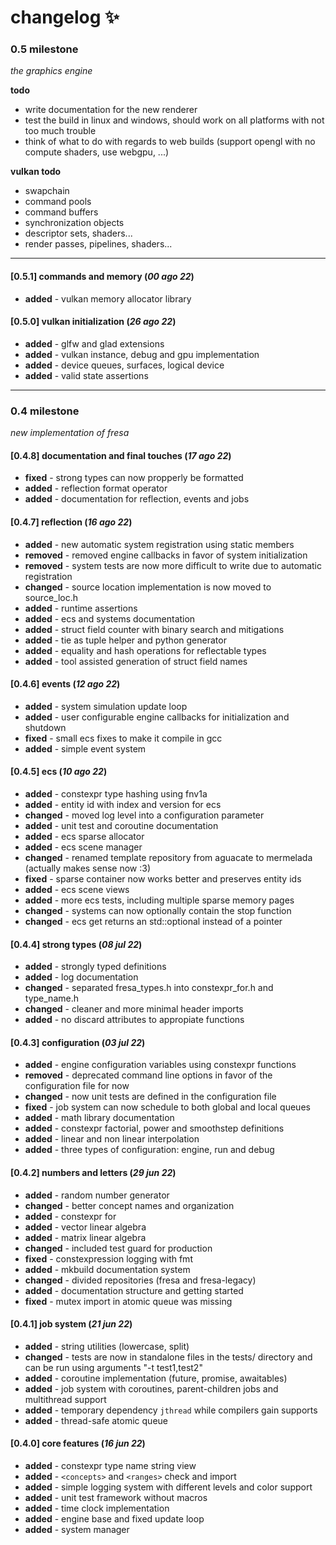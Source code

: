 # changelog :sparkles:

### 0.5 milestone

_the graphics engine_

**todo**

- write documentation for the new renderer
- test the build in linux and windows, should work on all platforms with not too much trouble
- think of what to do with regards to web builds (support opengl with no compute shaders, use webgpu, ...)

**vulkan todo**

- swapchain
- command pools
- command buffers
- synchronization objects
- descriptor sets, shaders...
- render passes, pipelines, shaders...

---

#### [0.5.1] commands and memory (_00 ago 22_)

- **added** - vulkan memory allocator library

#### [0.5.0] vulkan initialization (_26 ago 22_)

- **added** - glfw and glad extensions
- **added** - vulkan instance, debug and gpu implementation
- **added** - device queues, surfaces, logical device
- **added** - valid state assertions

---

### 0.4 milestone

_new implementation of fresa_

#### [0.4.8] documentation and final touches (_17 ago 22_)

- **fixed** - strong types can now propperly be formatted
- **added** - reflection format operator
- **added** - documentation for reflection, events and jobs

#### [0.4.7] reflection (_16 ago 22_)

- **added** - new automatic system registration using static members
- **removed** - removed engine callbacks in favor of system initialization
- **removed** - system tests are now more difficult to write due to automatic registration
- **changed** - source location implementation is now moved to source_loc.h
- **added** - runtime assertions
- **added** - ecs and systems documentation
- **added** - struct field counter with binary search and mitigations
- **added** - tie as tuple helper and python generator
- **added** - equality and hash operations for reflectable types
- **added** - tool assisted generation of struct field names

#### [0.4.6] events (_12 ago 22_)

- **added** - system simulation update loop
- **added** - user configurable engine callbacks for initialization and shutdown
- **fixed** - small ecs fixes to make it compile in gcc
- **added** - simple event system

#### [0.4.5] ecs (_10 ago 22_)

- **added** - constexpr type hashing using fnv1a
- **added** - entity id with index and version for ecs
- **changed** - moved log level into a configuration parameter
- **added** - unit test and coroutine documentation
- **added** - ecs sparse allocator
- **added** - ecs scene manager
- **changed** - renamed template repository from aguacate to mermelada (actually makes sense now :3)
- **fixed** - sparse container now works better and preserves entity ids
- **added** - ecs scene views
- **added** - more ecs tests, including multiple sparse memory pages
- **changed** - systems can now optionally contain the stop function
- **changed** - ecs get returns an std::optional instead of a pointer

#### [0.4.4] strong types (_08 jul 22_)

- **added** - strongly typed definitions
- **added** - log documentation
- **changed** - separated fresa_types.h into constexpr_for.h and type_name.h
- **changed** - cleaner and more minimal header imports
- **added** - no discard attributes to appropiate functions

#### [0.4.3] configuration (_03 jul 22_)

- **added** - engine configuration variables using constexpr functions
- **removed** - deprecated command line options in favor of the configuration file for now
- **changed** - now unit tests are defined in the configuration file
- **fixed** - job system can now schedule to both global and local queues
- **added** - math library documentation
- **added** - constexpr factorial, power and smoothstep definitions
- **added** - linear and non linear interpolation
- **added** - three types of configuration: engine, run and debug

#### [0.4.2] numbers and letters (_29 jun 22_)

- **added** - random number generator
- **changed** - better concept names and organization
- **added** - constexpr for
- **added** - vector linear algebra
- **added** - matrix linear algebra
- **changed** - included test guard for production
- **fixed** - constexpression logging with fmt
- **added** - mkbuild documentation system
- **changed** - divided repositories (fresa and fresa-legacy)
- **added** - documentation structure and getting started
- **fixed** - mutex import in atomic queue was missing

#### [0.4.1] job system (_21 jun 22_)

- **added** - string utilities (lowercase, split)
- **changed** - tests are now in standalone files in the tests/ directory and can be run using arguments "-t test1,test2"
- **added** - coroutine implementation (future, promise, awaitables)
- **added** - job system with coroutines, parent-children jobs and multithread support
- **added** - temporary dependency `jthread` while compilers gain supports
- **added** - thread-safe atomic queue

#### [0.4.0] core features (_16 jun 22_)

- **added** - constexpr type name string view
- **added** - `<concepts>` and `<ranges>` check and import
- **added** - simple logging system with different levels and color support
- **added** - unit test framework without macros
- **added** - time clock implementation
- **added** - engine base and fixed update loop
- **added** - system manager